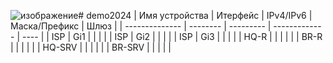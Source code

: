 ![изображение](https://github.com/Danul1545/demo2024/assets/148867600/8b1caca7-647a-4fc5-8715-82b25a865a1f)# demo2024
| Имя устройства | Итерфейс | IPv4/IPv6 | Маска/Префикс | Шлюз |
| -------------- | -------- | --------- | ------------- | ---- |
| ISP            |  Gi1     |           |               |      |
| ISP            |  Gi2     |           |               |      |
| ISP            |  Gi3     |           |               |      |
| HQ-R           |          |           |               |      |
| BR-R           |          |           |               |      |
| HQ-SRV         |          |           |               |      |
| BR-SRV         |          |           |               |      |
